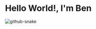 
# Hello World!, I'm Ben


<picture>
  <source media="(prefers-color-scheme: dark)" srcset="https://raw.githubusercontent.com/Benzauber/Benzuaber/output/github-snake-dark.svg" />
  <source media="(prefers-color-scheme: light)" srcset="https://raw.githubusercontent.com/Benzauber/Benzuaber/output/github-snake.svg" />
  <img alt="github-snake" src="https://raw.githubusercontent.com/Benzauber/Benzuaber/output/github-snake.svg" />
</picture>
